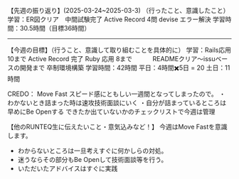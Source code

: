 【先週の振り返り】(2025-03-24~2025-03-3)
（行ったこと、意識したこと）
学習：ER図クリア　中間試験完了
     Active Record 4問
     devise エラー解決
学習時間：30.5時間（目標36時間）

***
【今週の目標】（行うこと、意識して取り組むことを具体的に）
学習：Rails応用 10まで
     Active Record 完了
		 Ruby 応用 8まで
　　　READMEクリア〜issuベースの開発まで
     卒制環境構築
学習時間：42時間
 平日：4時間✖️5日 = 20
 土日：11時間

CREDO： Move Fast
スピード感にともしい一週間となってしまったので。
・わかないとき詰まった時は速攻技術面談にいく
・自分が詰まっているところは早めにBe Openする
できたか出ていないかのチェックリストで今週は管理


【他のRUNTEQ生に伝えたいこと・意気込みなど！】
今週はMove Fastを意識します。
- わからないところは一旦考えすぐに何かしらの対処。
- 迷うならその部分もBe Openして技術面談等を行う。
- いただいたアドバイスはすぐに実践
